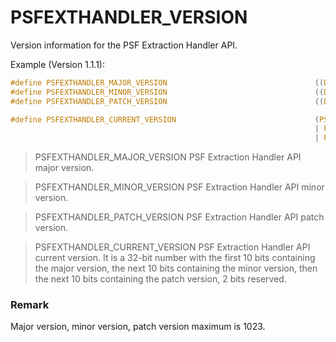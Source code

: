 # PSFEXTHANDLER_VERSION
Version information for the PSF Extraction Handler API.

Example (Version 1.1.1):
````c
#define PSFEXTHANDLER_MAJOR_VERSION                                 ((DWORD)1)
#define PSFEXTHANDLER_MINOR_VERSION                                 ((DWORD)1)
#define PSFEXTHANDLER_PATCH_VERSION                                 ((DWORD)1)

#define PSFEXTHANDLER_CURRENT_VERSION                               (PSFEXTHANDLER_MAJOR_VERSION << 22\
                                                                    | PSFEXTHANDLER_MINOR_VERSION << 12\
                                                                    | PSFEXTHANDLER_PATCH_VERSION << 2)
````
>PSFEXTHANDLER_MAJOR_VERSION
>PSF Extraction Handler API major version.

>PSFEXTHANDLER_MINOR_VERSION
>PSF Extraction Handler API minor version.

>PSFEXTHANDLER_PATCH_VERSION
>PSF Extraction Handler API patch version.

>PSFEXTHANDLER_CURRENT_VERSION
>PSF Extraction Handler API current version. It is a 32-bit number with the first 10 bits containing the major version, the next 10 bits containing the minor version, then the next 10 bits containing the patch version, 2 bits reserved.

### Remark
Major version, minor version, patch version maximum is 1023.
